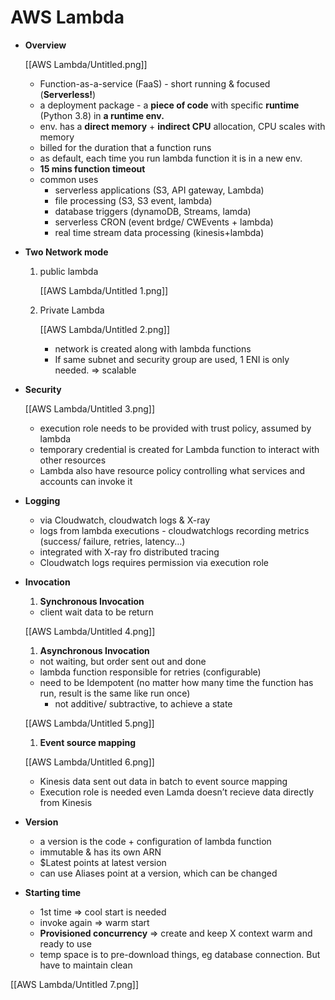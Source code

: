 # AWS Lambda

- **Overview**

    [[AWS Lambda/Untitled.png]]

    - Function-as-a-service (FaaS) - short running & focused (**Serverless!**)
    - a deployment package - a **piece of code** with specific **runtime** (Python 3.8) in **a runtime env.**
    - env. has a **direct memory** + **indirect CPU** allocation, CPU scales with memory
    - billed for the duration that a function runs
    - as default, each time you run lambda function it is in a new env.
    - **15 mins function timeout**
    - common uses
        - serverless applications (S3, API gateway, Lambda)
        - file processing (S3, S3 event, lambda)
        - database triggers (dynamoDB, Streams, lamda)
        - serverless CRON (event brdge/ CWEvents + lambda)
        - real time stream data processing (kinesis+lambda)
- **Two Network mode**
    1. public lambda

        [[AWS Lambda/Untitled 1.png]]

    2. Private Lambda

        [[AWS Lambda/Untitled 2.png]]

        - network is created along with lambda functions
        - If same subnet and security group are used, 1 ENI is only needed. ⇒ scalable
- **Security**

    [[AWS Lambda/Untitled 3.png]]

    - execution role needs to be provided with trust policy, assumed by lambda
    - temporary credential is created for Lambda function to interact with other resources
    - Lambda also have resource policy controlling what services and accounts can invoke it
- **Logging**
    - via Cloudwatch, cloudwatch logs & X-ray
    - logs from lambda executions - cloudwatchlogs recording metrics (success/ failure, retries, latency…)
    - integrated with X-ray fro distributed tracing
    - Cloudwatch logs requires permission via execution role
- **Invocation**
    1. **Synchronous Invocation**
    - client wait data to be return

    [[AWS Lambda/Untitled 4.png]]

    1. **Asynchronous Invocation**
    - not waiting, but order sent out and done
    - lambda function responsible for retries (configurable)
    - need to be Idempotent (no matter how many time the function has run, result is the same like run once)
        - not additive/ subtractive, to achieve a state

    [[AWS Lambda/Untitled 5.png]]

    1. **Event source mapping**

    [[AWS Lambda/Untitled 6.png]]

    - Kinesis data sent out data in batch to event source mapping
    - Execution role is needed even Lamda doesn’t recieve data directly from Kinesis

- **Version**
    - a version is the code + configuration of lambda function
    - immutable & has its own ARN
    - $Latest points at latest version
    - can use Aliases point at a version, which can be changed

- **Starting time**
    - 1st time ⇒ cool start is needed
    - invoke again ⇒ warm start
    - **Provisioned concurrency** ⇒ create and keep X context warm and ready to use
    - temp space is to pre-download things, eg database connection. But have to maintain clean

[[AWS Lambda/Untitled 7.png]]

